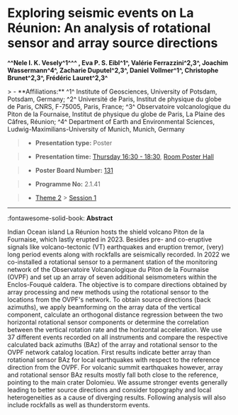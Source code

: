 # Exploring seismic events on La Réunion: An analysis of rotational sensor and array source directions

**^^Nele I. K. Vesely^1^^^ , Eva P. S. Eibl^1^, Valérie Ferrazzini^2,3^, Joachim Wassermann^4^, Zacharie Duputel^2,3^, Daniel Vollmer^1^, Christophe Brunet^2,3^, Frédéric Lauret^2,3^**

<!-- more -->> - **Affiliations:** ^1^ Institute of Geosciences, University of Potsdam, Potsdam, Germany; ^2^ Université de Paris, Institut de physique du globe de Paris, CNRS, F-75005, Paris, France; ^3^ Observatoire volcanologique du Piton de la Fournaise, Institut de physique du globe de Paris, La Plaine des Câfres, Réunion; ^4^ Department of Earth and Environmental Sciences, Ludwig-Maximilians-University of Munich, Munich, Germany

> - **Presentation type:** Poster

> - **Presentation time:** [Thursday 16:30 - 18:30](../sessions_comparison.md#__tabbed_3_6), [Room Poster Hall](../maps_venue.md#__tabbed_1_1)

> - **Poster Board Number:** [131](../map_poster_boards.md#thursday)

> - **Programme No:** 2.1.41

> - [Theme 2](../theme2.md) > [Session 1](../sessions/session-2-1.md)

--- 

:fontawesome-solid-book: **Abstract**

Indian Ocean island La Réunion hosts the shield volcano Piton de la Fournaise, which lastly erupted in 2023. Besides pre- and co-eruptive signals like volcano-tectonic (VT) earthquakes and eruption tremor, (very) long period events along with rockfalls are seismically recorded. In 2022 we co-installed a rotational sensor to a permanent station of the monitoring network of the Observatoire Volcanologique du Piton de la Fournaise (OVPF) and set up an array of seven additional seismometers within the Enclos-Fouqué caldera. The objective is to compare directions obtained by array processing and new methods using the rotational sensor to the locations from the OVPF's network.
To obtain source directions (back azimuths), we apply beamforming on the array data of the vertical component, calculate an orthogonal distance regression between the two horizontal rotational sensor components or determine the correlation between the vertical rotation rate and the horizontal acceleration. We use 37 different events recorded on all instruments and compare the respective calculated back azimuths (BAz) of the array and rotational sensor to the OVPF network catalog location. First results indicate better array than rotational sensor BAz for local earthquakes with respect to the reference direction from the OVPF. For volcanic summit earthquakes however, array and rotational sensor BAz results mostly fall both close to the reference, pointing to the main crater Dolomieu.
We assume stronger events generally leading to better source directions and consider topography and local heterogeneities as a cause of diverging results. Following analysis will also include rockfalls as well as thunderstorm events.

